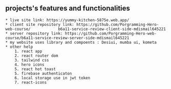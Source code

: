##  projects's features and functionalities

    * live site link: https://yummy-kitchen-5875e.web.app/
    * client site repository link: https://github.com/Porgramming-Hero-web-course/            b6a11-service-review-client-side-mdismail645221
    * server repository link: https://github.com/Porgramming-Hero-web-course/b6a11-service-review-server-side-mdismail645221
    * my website uses library and compoents : Desiui, mumba ui, kometa 
    * other help 
        1. react app
        2. react router dom
        3. tailwind css
        4. hero icons
        5. react hot toast
        5. firebase authenticaton
        6. local storage use in jwt token
        7. react-icons
        

